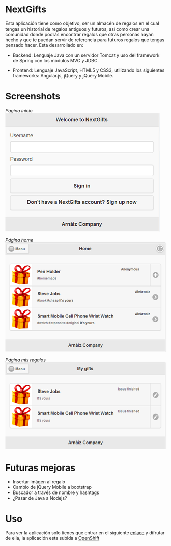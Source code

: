 NextGifts
=========
Esta aplicación tiene como objetivo, ser un almacén de regalos en el cual tengas un historial de regalos antiguos y futuros, así como crear una comunidad donde podrás encontrar regalos que otras personas hayan hecho y que te puedan servir de referencia para futuros regalos que tengas pensado hacer. Esta desarrollado en:

* Backend:
Lenguaje Java con un servidor Tomcat y uso del framework de Spring con los módulos MVC y JDBC.


* Frontend:
Lenguaje JavaScript, HTML5 y CSS3, utilizando los siguientes frameworks: Angular.js, jQuery y jQuery Mobile.

Screenshots
===========

*Página inicio*
![Alt text](/screenshots/index.png "Inicio")

*Página home*
![Alt text](/screenshots/home.png "Home")

*Página mis regalos*
![Alt text](/screenshots/gifts.png "Mis regalos")

Futuras mejoras
===============
* Insertar imágen al regalo
* Cambio de jQuery Mobile a bootstrap
* Buscador a través de nombre y hashtags
* ¿Pasar de Java a Nodejs?

Uso
===
Para ver la aplicación solo tienes que entrar en el siguiente [enlace](http://nextgifts-alearnaiz.rhcloud.com/NextGifts/ "Enlace NextGifts") y difrutar de ella, la aplicación esta subida a [OpenShift](https://www.openshift.com/ "OpenShift")
